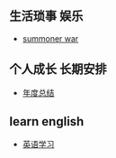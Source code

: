 ## 生活琐事 娱乐
* [summoner war](./life/gaming/魔灵召唤)

## 个人成长 长期安排
* [年度总结](./life/annual_conclusion)

## learn english
* [英语学习](./life/learn_english)
